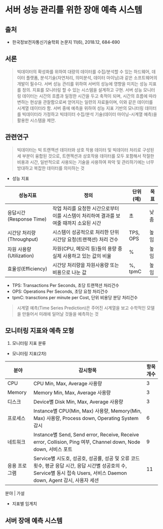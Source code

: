서버 성능 관리를 위한 장애 예측 시스템
===================================
출처
----
* 한국정보전자통신기술학회 논문지 11(6), 2018.12, 684-690

서론
----
> 빅데이터의 확성화를 위하여 대량의 데이터를 수집/분석할 수 있는 하드웨어, 데이터 플랫폼,
> 분석기술(자연처리, 의미분석, 데이터 마이닝)과 같은 소프트웨어의 개발이 필수다.
> 서버 성능 관리를 위하여 서버의 성능에 영향을 미치는 성능 지표를 정의.
> 지표를 모니터링 할 수 있는 시스템을 설계하고 구현.
> 서버 성능 모니터링 데이터는 시간의 흐름과 일정한 시간을 두고 축적이 되며,
> 시간의 흐름에 따라 변하는 현상을 관찰함으로써 얻어지는 일련의 자료들이며,
> 이와 같은 데이터를 시계열 데이터라 함.
> 서버 중에 예측을 위하여 성능 지표 기반의 모니터링 데이터를 빅데이터라 가정하고
> 빅데이터 수집/분석 기술(데이터 마이닝-시계열 예측)을 활용한 시스템을 제안.

관련연구
-------
> 빅데이터는 빅 트랜잭션 데이터와 상호 작용 데이터 및 빅데이터 처리로 구성된 세 부분이 융합된 것으로,
> 트랜젝션과 상호작용 데이터를 모두 포함해서 작절한 비용과 시간, 일반적으로 사용되는 기술을 사용하여
> 파악 및 관리하기에는 너무 방대하고 복잡한 데이터를 의미하는 것

* 성능 지표

성능지표  |  정의  |  단위(예)  |  목표
--  |  --  |  --  |  --
응답시간(Response Time)  |  작업 처리를 요청한 시간으로부터 이를 시스템이 처리하여 결과를 보여줄 때까지 소요된 시간  |  초  |  낮춤
시간당 처리량(Throughput)  |  시스템이 성공적으로 처리한 단위 시간당 요청(트랜잭션) 처리 건수  |  TPS, OPS  |  높임
자원 사용량(Utilization)  |  자원(CPU, 메모리 등)들의 용량 중 실제 사용하고 있는 값의 비율  |  %  |  높임
효율성(Efficiency)  |  시간당 처리량을 자원사용량 또는 비용으로 나눈 값  |  %, tpmC  |  높임

  - TPS: Transactions Per Seconds, 초당 트랜잭션 처리건수
  - OPS: Operations Per Seconds, 초당 요청 처리건수
  - tpmC: transctions per minute per Cost, 단위 비용당 분당 처리건수

> 시계열 예측(Time Series Prediction)은 주어진 시계열을 보고 수학적인 모델을
> 만들어서 미래에 일어날 것들을 예측하는 것

모니터링 지표와 예측 모형
-----------------------
1. 모니터링 지표 분류
* 모니터링 지표(2차)

분야  |  감시항목  |  항목개수
--  |  --  |  --
CPU  |  CPU Min, Max, Average 사용량 |  3
Memory  |  Memory Min, Max, Average 사용량 |  3
디스크  |  Device별 Disk Min, Max, Average 사용량 |  3
프로세스  |  Instance별 CPU(Min, Max) 사용량, Memory(Min, Max) 사용량, Process down, Operating System 감시 |  6
네트워크  |  Instance별 Send, Send error, Receive, Receive error, Collision, Ping 여부, Channel down, Node down, 서비스 포트  |  9
응용 프로그램  |  Service별 시도호, 성공호, 성공률, 성공 및 오류 코드 횟수, 평균 응답 시간, 응답 시간별 성공호의 수, Service별 동시 접속 Users, 서비스 Daemon down, Agent 감시, 사용자 세션 |  11

분야  |  가설

* 지표별 임계치


서버 장애 예측 시스템
--------------------

